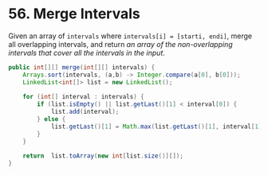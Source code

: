# 56. Merge Intervals

Given an array of `intervals` where `intervals[i] = [starti, endi]`, merge all overlapping intervals, and return _an array of the non-overlapping intervals that cover all the intervals in the input_.



```java
public int[][] merge(int[][] intervals) {
    Arrays.sort(intervals, (a,b) -> Integer.compare(a[0], b[0]));
    LinkedList<int[]> list = new LinkedList();
    
    for (int[] interval : intervals) {
        if (list.isEmpty() || list.getLast()[1] < interval[0]) {
            list.add(interval);
        } else {
            list.getLast()[1] = Math.max(list.getLast()[1], interval[1]);
        }
    }
    
    return  list.toArray(new int[list.size()][]);
}
```

